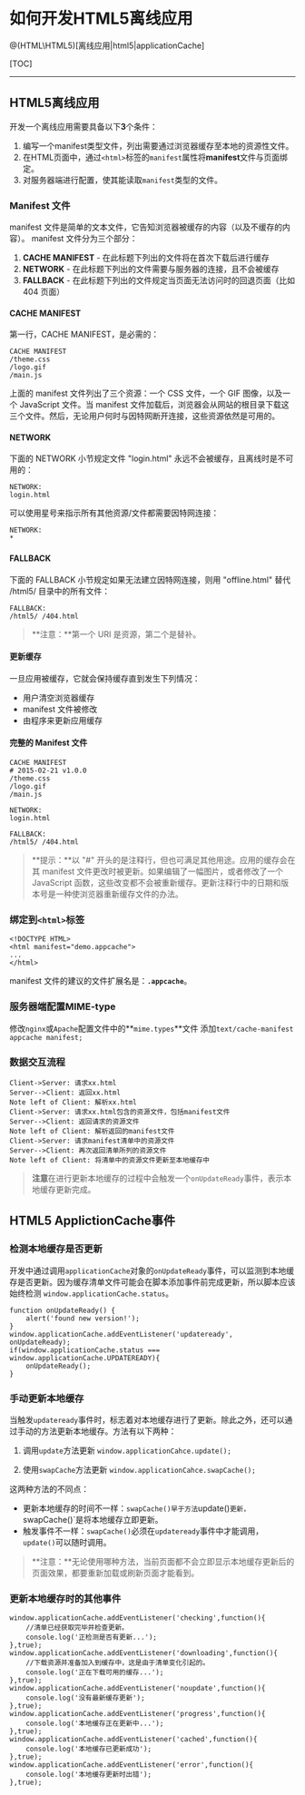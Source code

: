 # 如何开发HTML5离线应用

@(HTML\HTML5)[离线应用|html5|applicationCache]

[TOC]

-------------------
## HTML5离线应用
开发一个离线应用需要具备以下**3**个条件：

1. 编写一个manifest类型文件，列出需要通过浏览器缓存至本地的资源性文件。
1. 在HTML页面中，通过`<html>`标签的`manifest`属性将**manifest**文件与页面绑定。
1. 对服务器端进行配置，使其能读取`manifest`类型的文件。

### Manifest 文件
manifest 文件是简单的文本文件，它告知浏览器被缓存的内容（以及不缓存的内容）。
manifest 文件分为三个部分：

1. **CACHE MANIFEST** - 在此标题下列出的文件将在首次下载后进行缓存
1. **NETWORK** - 在此标题下列出的文件需要与服务器的连接，且不会被缓存
1. **FALLBACK** - 在此标题下列出的文件规定当页面无法访问时的回退页面（比如 404 页面）

#### CACHE MANIFEST
第一行，CACHE MANIFEST，是必需的：

```
CACHE MANIFEST
/theme.css
/logo.gif
/main.js
```

上面的 manifest 文件列出了三个资源：一个 CSS 文件，一个 GIF 图像，以及一个 JavaScript 文件。当 manifest 文件加载后，浏览器会从网站的根目录下载这三个文件。然后，无论用户何时与因特网断开连接，这些资源依然是可用的。

#### NETWORK
下面的 NETWORK 小节规定文件 "login.html" 永远不会被缓存，且离线时是不可用的：

```
NETWORK:
login.html
```

可以使用星号来指示所有其他资源/文件都需要因特网连接：

```
NETWORK:
*
```

#### FALLBACK
下面的 FALLBACK 小节规定如果无法建立因特网连接，则用 "offline.html" 替代 /html5/ 目录中的所有文件：

```
FALLBACK:
/html5/ /404.html
```

> **注意：**第一个 URI 是资源，第二个是替补。

#### 更新缓存
一旦应用被缓存，它就会保持缓存直到发生下列情况：

- 用户清空浏览器缓存
- manifest 文件被修改
- 由程序来更新应用缓存

#### 完整的 Manifest 文件

```
CACHE MANIFEST
# 2015-02-21 v1.0.0
/theme.css
/logo.gif
/main.js

NETWORK:
login.html

FALLBACK:
/html5/ /404.html
```

> **提示：**以 "#" 开头的是注释行，但也可满足其他用途。应用的缓存会在其 manifest 文件更改时被更新。如果编辑了一幅图片，或者修改了一个 JavaScript 函数，这些改变都不会被重新缓存。更新注释行中的日期和版本号是一种使浏览器重新缓存文件的办法。

### 绑定到`<html>`标签

```
<!DOCTYPE HTML>
<html manifest="demo.appcache">
...
</html>
```
manifest 文件的建议的文件扩展名是：**`.appcache`**。

### 服务器端配置MIME-type
修改`nginx`或`Apache`配置文件中的**`mime.types`**文件
添加`text/cache-manifest appcache manifest;`

### 数据交互流程

``` sequence
Client->Server: 请求xx.html
Server-->Client: 返回xx.html
Note left of Client: 解析xx.html
Client->Server: 请求xx.html包含的资源文件，包括manifest文件
Server-->Client: 返回请求的资源文件
Note left of Client: 解析返回的manifest文件
Client->Server: 请求manifest清单中的资源文件
Server-->Client: 再次返回清单所列的资源文件
Note left of Client: 将清单中的资源文件更新至本地缓存中
```

> **注意**在进行更新本地缓存的过程中会触发一个`onUpdateReady`事件，表示本地缓存更新完成。

## HTML5 ApplictionCache事件

### 检测本地缓存是否更新
开发中通过调用`applicationCache`对象的`onUpdateReady`事件，可以监测到本地缓存是否更新。因为缓存清单文件可能会在脚本添加事件前完成更新，所以脚本应该始终检测 `window.applicationCache.status`。

```
function onUpdateReady() {
	alert('found new version!');
}
window.applicationCache.addEventListener('updateready', onUpdateReady);
if(window.applicationCache.status === window.applicationCache.UPDATEREADY){
	onUpdateReady();
}
```

### 手动更新本地缓存
当触发`updateready`事件时，标志着对本地缓存进行了更新。除此之外，还可以通过手动的方法更新本地缓存。方法有以下两种：

1. 调用`update`方法更新
	`window.applicationCahce.update();`

2. 使用`swapCache`方法更新
	`window.applicationCahce.swapCache();`

这两种方法的不同点：
- 更新本地缓存的时间不一样：`swapCache()早于方法`update()`更新，`swapCache()`是将本地缓存立即更新。
- 触发事件不一样：`swapCache()`必须在`updateready`事件中才能调用，`update()`可以随时调用。

> **注意：**无论使用哪种方法，当前页面都不会立即显示本地缓存更新后的页面效果，都要重新加载或刷新页面才能看到。

### 更新本地缓存时的其他事件

```
window.applicationCache.addEventListener('checking',function(){
	//清单已经获取完毕并检查更新。
	console.log('正检测是否有更新...');
},true);
window.applicationCache.addEventListener('downloading',function(){
	//下载资源并准备加入到缓存中，这是由于清单变化引起的。
	console.log('正在下载可用的缓存...');
},true);
window.applicationCache.addEventListener('noupdate',function(){
	console.log('没有最新缓存更新');
},true);
window.applicationCache.addEventListener('progress',function(){
	console.log('本地缓存正在更新中...');
},true);
window.applicationCache.addEventListener('cached',function(){
	console.log('本地缓存已更新成功');
},true);
window.applicationCache.addEventListener('error',function(){
	console.log('本地缓存更新时出错');
},true);
```
